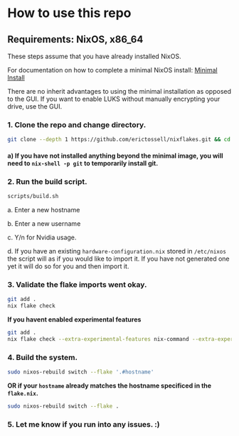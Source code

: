 # How to use this repo
## Requirements: NixOS, x86_64

These steps assume that you have already installed NixOS.

For documentation on how to complete a minimal NixOS install: [Minimal Install](minimal-install.md)

There are no inherit advantages to using the minimal installation as opposed to the GUI. If you want to enable LUKS without manually encrypting your drive, use the GUI.

   ### 1. Clone the repo and change directory.

   ```bash
   git clone --depth 1 https://github.com/erictossell/nixflakes.git && cd nixflakes
   ```
   
   #### a) If you have not installed anything beyond the minimal image, you will need to `nix-shell -p git` to temporarily install git.

   ### 2. Run the build script. 

   ```bash
   scripts/build.sh
   ```
      
   a. Enter a new hostname
   
   b. Enter a new username
      
   c. Y/n for Nvidia usage.
     
   d. If you have an existing `hardware-configuration.nix` stored in `/etc/nixos` the script will as if you would like to import it. If you have not generated one yet it will do so for you and then import it.
 
   ### 3. Validate the flake imports went okay.

   ```bash
   git add .
   nix flake check
   ```

   **If you havent enabled experimental features**

   ```bash
   git add .
   nix flake check --extra-experimental-features nix-command --extra-experimental-features flakes
   ```
   
   ### 4. Build the system. 

   ```bash
   sudo nixos-rebuild switch --flake '.#hostname'
   ```
   **OR if your `hostname` already matches the hostname specificed in the `flake.nix`.**
   ```bash
   sudo nixos-rebuild switch --flake .
   ```

   ### 5. Let me know if you run into any issues. :)
  
